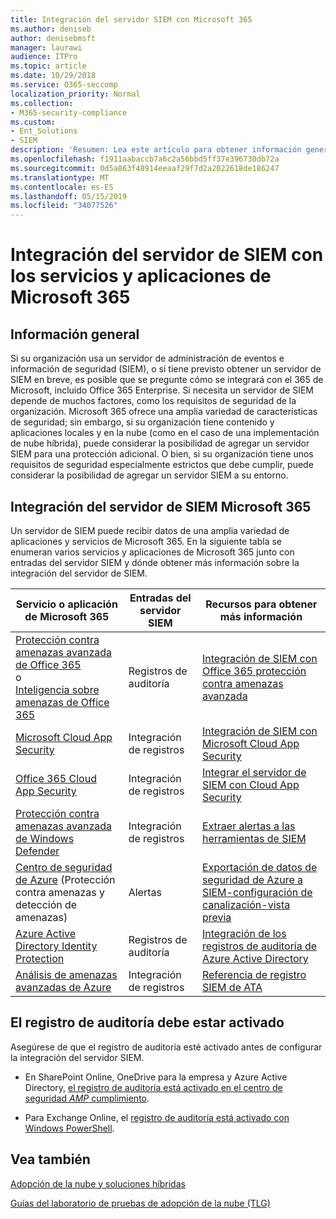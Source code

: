 ```yaml
---
title: Integración del servidor SIEM con Microsoft 365
ms.author: deniseb
author: denisebmsft
manager: laurawi
audience: ITPro
ms.topic: article
ms.date: 10/29/2018
ms.service: O365-seccomp
localization_priority: Normal
ms.collection:
- M365-security-compliance
ms.custom:
- Ent_Solutions
- SIEM
description: 'Resumen: Lea este artículo para obtener información general sobre la integración del servidor SIEM con Microsoft 365.'
ms.openlocfilehash: f1911aabaccb7a6c2a56bbd5ff37e396730db72a
ms.sourcegitcommit: 0d5a863f48914eeaaf29f7d2a2022618de186247
ms.translationtype: MT
ms.contentlocale: es-ES
ms.lasthandoff: 05/15/2019
ms.locfileid: "34077526"
---
```

# <a name="siem-server-integration-with-microsoft-365-services-and-applications"></a>Integración del servidor de SIEM con los servicios y aplicaciones de Microsoft 365

## <a name="overview"></a>Información general

Si su organización usa un servidor de administración de eventos e información de seguridad (SIEM), o si tiene previsto obtener un servidor de SIEM en breve, es posible que se pregunte cómo se integrará con el 365 de Microsoft, incluido Office 365 Enterprise. Si necesita un servidor de SIEM depende de muchos factores, como los requisitos de seguridad de la organización. Microsoft 365 ofrece una amplia variedad de características de seguridad; sin embargo, si su organización tiene contenido y aplicaciones locales y en la nube (como en el caso de una implementación de nube híbrida), puede considerar la posibilidad de agregar un servidor SIEM para una protección adicional. O bien, si su organización tiene unos requisitos de seguridad especialmente estrictos que debe cumplir, puede considerar la posibilidad de agregar un servidor SIEM a su entorno.

## <a name="siem-server-integration-microsoft-365"></a>Integración del servidor de SIEM Microsoft 365

Un servidor de SIEM puede recibir datos de una amplia variedad de aplicaciones y servicios de Microsoft 365. En la siguiente tabla se enumeran varios servicios y aplicaciones de Microsoft 365 junto con entradas del servidor SIEM y dónde obtener más información sobre la integración del servidor de SIEM. 

| Servicio o aplicación de Microsoft 365 | Entradas del servidor SIEM | Recursos para obtener más información |
| --- | --- | --- |
| [Protección contra amenazas avanzada de Office 365](office-365-atp.md) <br/>   o   <br/>[Inteligencia sobre amenazas de Office 365](office-365-ti.md) | Registros de auditoría | [Integración de SIEM con Office 365 protección contra amenazas avanzada](siem-integration-with-office-365-ti.md) |
| [Microsoft Cloud App Security](https://docs.microsoft.com/cloud-app-security/what-is-cloud-app-security) | Integración de registros | [Integración de SIEM con Microsoft Cloud App Security](https://docs.microsoft.com/cloud-app-security/siem) |
| [Office 365 Cloud App Security](https://docs.microsoft.com/cloud-app-security/what-is-cloud-app-security) | Integración de registros | [Integrar el servidor de SIEM con Cloud App Security](https://docs.microsoft.com/cloud-app-security/siem) |
| [Protección contra amenazas avanzada de Windows Defender](https://docs.microsoft.com/windows/security/threat-protection/) | Integración de registros | [Extraer alertas a las herramientas de SIEM](https://docs.microsoft.com/windows/security/threat-protection/windows-defender-atp/configure-siem-windows-defender-advanced-threat-protection) |
| [Centro de seguridad de Azure](https://docs.microsoft.com/azure/security-center/security-center-intro) (Protección contra amenazas y detección de amenazas) | Alertas | [Exportación de datos de seguridad de Azure a SIEM-configuración de canalización-vista previa](https://docs.microsoft.com/azure/security-center/security-center-export-data-to-siem) |
| [Azure Active Directory Identity Protection](https://docs.microsoft.com/azure/active-directory/identity-protection/overview) | Registros de auditoría | [Integración de los registros de auditoría de Azure Active Directory](https://docs.microsoft.com/azure/security/security-azure-log-integration-ad) |
| [Análisis de amenazas avanzadas de Azure](https://docs.microsoft.com/azure/security/azure-threat-detection) | Integración de registros | [Referencia de registro SIEM de ATA](https://docs.microsoft.com/advanced-threat-analytics/cef-format-sa) |

## <a name="audit-logging-must-be-turned-on"></a>El registro de auditoría debe estar activado

Asegúrese de que el registro de auditoría esté activado antes de configurar la integración del servidor SIEM. 

- En SharePoint Online, OneDrive para la empresa y Azure Active Directory, [el registro de auditoría está activado en el centro de seguridad _AMP_ cumplimiento](https://docs.microsoft.com/office365/securitycompliance/turn-audit-log-search-on-or-off).

- Para Exchange Online, el [registro de auditoría está activado con Windows PowerShell](https://docs.microsoft.com/office365/securitycompliance/enable-mailbox-auditing).
 
## <a name="see-also"></a>Vea también

[Adopción de la nube y soluciones híbridas](https://docs.microsoft.com/office365/enterprise/cloud-adoption-and-hybrid-solutions)
  
[Guías del laboratorio de pruebas de adopción de la nube (TLG)](https://docs.microsoft.com/office365/enterprise/cloud-adoption-test-lab-guides-tlgs)


